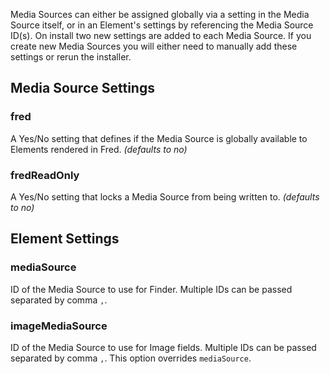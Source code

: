 Media Sources can either be assigned globally via a setting in the Media Source itself, or in an Element's settings by referencing the Media Source ID(s). On install two new settings are added to each Media Source. If you create new Media Sources you will either need to manually add these settings or rerun the installer.

## Media Source Settings
### fred
A Yes/No setting that defines if the Media Source is globally available to Elements rendered in Fred. _(defaults to no)_
### fredReadOnly
A Yes/No setting that locks a Media Source from being written to. _(defaults to no)_

## Element Settings
### mediaSource
ID of the Media Source to use for Finder. Multiple IDs can be passed separated by comma `,`.

### imageMediaSource
ID of the Media Source to use for Image fields. Multiple IDs can be passed separated by comma `,`. This option overrides `mediaSource`.